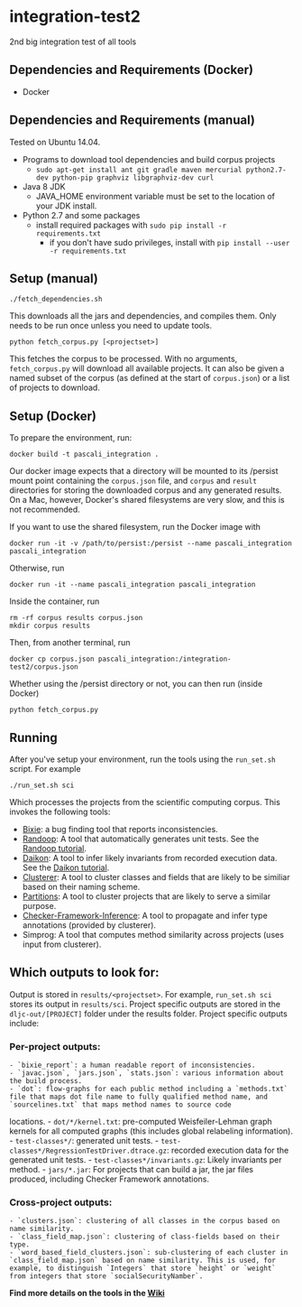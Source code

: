 # integration-test2
2nd big integration test of all tools

## Dependencies and Requirements (Docker)

- Docker

## Dependencies and Requirements (manual)

Tested on Ubuntu 14.04.

- Programs to download tool dependencies and build corpus projects
  - `sudo apt-get install ant git gradle maven mercurial python2.7-dev python-pip graphviz libgraphviz-dev curl`
- Java 8 JDK
  - JAVA_HOME environment variable must be set to the location of your JDK install.
- Python 2.7 and some packages
  - install required packages with `sudo pip install -r requirements.txt`
     - if you don't have sudo privileges, install with `pip install --user -r requirements.txt`

## Setup (manual)

    ./fetch_dependencies.sh

This downloads all the jars and dependencies, and compiles them. Only needs to be run once unless you need to update tools.

    python fetch_corpus.py [<projectset>]

This fetches the corpus to be processed. With no arguments, `fetch_corpus.py` will download all available projects. It can also be given a named subset of the corpus (as defined at the start of `corpus.json`) or a list of projects to download.

## Setup (Docker)

To prepare the environment, run:

    docker build -t pascali_integration .

Our docker image expects that a directory will be mounted to its /persist mount point containing the `corpus.json` file, and `corpus` and `result` directories for storing the downloaded corpus and any generated results. On a Mac, however, Docker's shared filesystems are very slow, and this is not recommended.

If you want to use the shared filesystem, run the Docker image with

    docker run -it -v /path/to/persist:/persist --name pascali_integration pascali_integration

Otherwise, run

    docker run -it --name pascali_integration pascali_integration

Inside the container, run

    rm -rf corpus results corpus.json
    mkdir corpus results

Then, from another terminal, run

    docker cp corpus.json pascali_integration:/integration-test2/corpus.json

Whether using the /persist directory or not, you can then run (inside Docker)

    python fetch_corpus.py

## Running

After you've setup your environment, run the tools using the `run_set.sh` script. For example

    ./run_set.sh sci

Which processes the projects from the scientific computing corpus. This invokes the following tools:

  - [Bixie](http://sri-csl.github.io/bixie/): a bug finding tool that reports inconsistencies.
  - [Randoop](https://randoop.github.io/randoop/): A tool that automatically generates unit tests.
    See the [Randoop tutorial](https://github.com/randoop/tutorial-examples).
  - [Daikon](https://plse.cs.washington.edu/daikon/): A tool to infer likely invariants from recorded execution data.
    See the [Daikon tutorial](https://github.com/aas-integration/daikon-tutorial).
  - [Clusterer](https://github.com/aas-integration/clusterer): A tool to cluster classes and fields that are likely to be similiar based on their naming scheme.
  - [Partitions](https://github.com/aas-integration/partitions): A tool to cluster projects that are likely to serve a similar purpose.
  - [Checker-Framework-Inference](https://github.com/typetools/checker-framework-inference): A tool to propagate and infer type annotations (provided by clusterer).
  - Simprog: A tool that computes method similarity across projects (uses input from clusterer).

  ## Which outputs to look for:

  Output is stored in `results/<projectset>`. For example, `run_set.sh sci` stores its output in `results/sci`.
  Project specific outputs are stored in the `dljc-out/[PROJECT]` folder under the results folder. Project specific outputs include:

### Per-project outputs:

    - `bixie_report`: a human readable report of inconsistencies.
    - `javac.json`, `jars.json`, `stats.json`: various information about the build process.
    - `dot`: flow-graphs for each public method including a `methods.txt` file that maps dot file name to fully qualified method name, and `sourcelines.txt` that maps method names to source code
   locations.
    - `dot/*/kernel.txt`: pre-computed Weisfeiler-Lehman graph kernels for all computed graphs (this includes global relabeling information).
    - `test-classes*/`: generated unit tests.
    - `test-classes*/RegressionTestDriver.dtrace.gz`: recorded execution data for the generated unit tests.
    - `test-classes*/invariants.gz`: Likely invariants per method.
    - `jars/*.jar`: For projects that can build a jar, the jar files produced, including Checker Framework annotations.

### Cross-project outputs:

    - `clusters.json`: clustering of all classes in the corpus based on name similarity.
    - `class_field_map.json`: clustering of class-fields based on their type.
    - `word_based_field_clusters.json`: sub-clustering of each cluster in `class_field_map.json` based on name similarity. This is used, for example, to distinguish `Integers` that store `height` or `weight` from integers that store `socialSecurityNamber`.

**Find more details on the tools in the [Wiki](https://github.com/aas-integration/integration-test2/wiki)**
